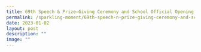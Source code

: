 ```yaml
---
title: 69th Speech & Prize–Giving Ceremony and School Official Opening Ceremony 2022
permalink: /sparkling-moment/69th-speech-n-prize-giving-ceremony-and-school-official-opening-ceremony-2022/
date: 2023-01-02
layout: post
description: ""
image: ""
---
```

